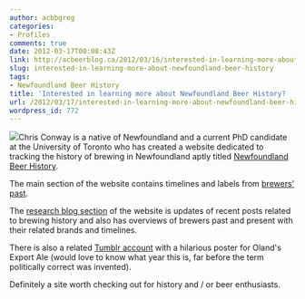 ```yaml
---
author: acbbgreg
categories:
- Profiles
comments: true
date: 2012-03-17T00:08:43Z
link: http://acbeerblog.ca/2012/03/16/interested-in-learning-more-about-newfoundland-beer-history/
slug: interested-in-learning-more-about-newfoundland-beer-history
tags:
- Newfoundland Beer History
title: 'Interested in learning more about Newfoundland Beer History?  '
url: /2012/03/17/interested-in-learning-more-about-newfoundland-beer-history/
wordpress_id: 772
---
```


[![](http://acbeerblog.ca/wp-content/uploads/2012/03/nlbeer_bluestar_bavarianbrewing_1965_b1.jpg)](http://acbeerblog.ca/wp-content/uploads/2012/03/nlbeer_bluestar_bavarianbrewing_1965_b1.jpg)Chris Conway is a native of Newfoundland and a current PhD candidate at the University of Toronto who has created a website dedicated to tracking the history of brewing in Newfoundland aptly titled [Newfoundland Beer History](http://nlbeerhistory.com/).

The main section of the website contains timelines and labels from [brewers' past](http://nlbeerhistory.com/).

The [research blog section](http://nlbeerhistory.com/research-blog/) of the website is updates of recent posts related to brewing history and also has overviews of brewers past and present with their related brands and timelines.

There is also a related [Tumblr account](http://nlbeerhistory.tumblr.com/) with a hilarious poster for Oland's Export Ale (would love to know what year this is, far before the term politically correct was invented).

Definitely a site worth checking out for history and / or beer enthusiasts.
